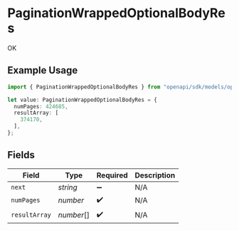 # PaginationWrappedOptionalBodyRes

OK

## Example Usage

```typescript
import { PaginationWrappedOptionalBodyRes } from "openapi/sdk/models/operations";

let value: PaginationWrappedOptionalBodyRes = {
  numPages: 424685,
  resultArray: [
    374170,
  ],
};
```

## Fields

| Field              | Type               | Required           | Description        |
| ------------------ | ------------------ | ------------------ | ------------------ |
| `next`             | *string*           | :heavy_minus_sign: | N/A                |
| `numPages`         | *number*           | :heavy_check_mark: | N/A                |
| `resultArray`      | *number*[]         | :heavy_check_mark: | N/A                |